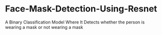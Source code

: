 # Face-Mask-Detection-Using-Resnet
A Binary Classification Model Where It Detects whether the person is wearing a mask or not wearing a mask
